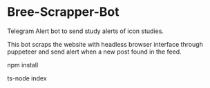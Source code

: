 # Bree-Scrapper-Bot
 Telegram Alert bot to send study alerts of icon studies.

 This bot scraps the website with headless browser interface through puppeteer and send alert when a new post found in the feed.

npm install

ts-node index

